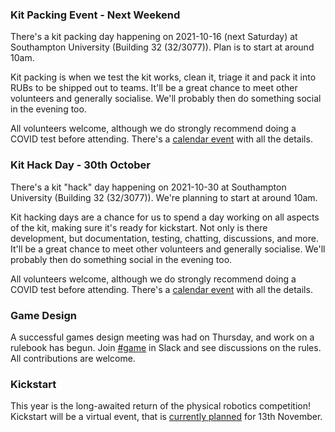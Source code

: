 ### Kit Packing Event - Next Weekend

There's a kit packing day happening on 2021-10-16 (next Saturday) at Southampton University (Building 32 (32/3077)). Plan is to start at around 10am.

Kit packing is when we test the kit works, clean it, triage it and pack it into RUBs to be shipped out to teams. It'll be a great chance to meet other volunteers and generally socialise. We'll probably then do something social in the evening too.

All volunteers welcome, although we do strongly recommend doing a COVID test before attending. There's a [calendar event](https://calendar.google.com/calendar/u/0/r/month/2021/10/16?eid=N2hmdmF0Mmhlc3E5b3NtdmkzMTA4M2VwcmYgc3R1ZGVudHJvYm90aWNzLm9yZ19vcWRqYXN2cHBzOHNtbzBkNW50ZTQxN3Jha0Bn&ctz=Europe/London&sf=true) with all the details.


### Kit Hack Day - 30th October

There's a kit "hack" day happening on 2021-10-30  at Southampton University (Building 32 (32/3077)). We're planning to start at around 10am.

Kit hacking days are a chance for us to spend a day working on all aspects of the kit, making sure it's ready for kickstart. Not only is there development, but documentation, testing, chatting, discussions, and more. It'll be a great chance to meet other volunteers and generally socialise. We'll probably then do something social in the evening too.

All volunteers welcome, although we do strongly recommend doing a COVID test before attending. There's a [calendar event](https://calendar.google.com/calendar/u/0/r/month/2021/10/30?eid=MDlpbnU3N29kZWxtcHJvaDZqOTM4aWIzdGsgc3R1ZGVudHJvYm90aWNzLm9yZ19vcWRqYXN2cHBzOHNtbzBkNW50ZTQxN3Jha0Bn&ctz=Europe/London&sf=true) with all the details.

### Game Design

A successful games design meeting was had on Thursday, and work on a rulebook has begun. Join [#game](https://studentrobotics.slack.com/archives/CCVCJ0CR5) in Slack and see discussions on the rules. All contributions are welcome.

### Kickstart

This year is the long-awaited return of the physical robotics competition! Kickstart will be a virtual event, that is [currently planned](https://github.com/srobo/team-emails/pull/88/files) for 13th November.
